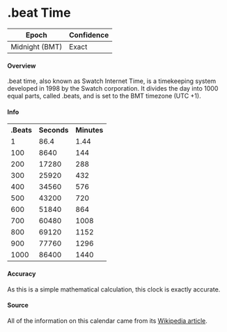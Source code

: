 # .beat Time

| Epoch             | Confidence |
| ----------------- | ---------- |
| Midnight (BMT)    | Exact       |

#### Overview

.beat time, also known as Swatch Internet Time, is a timekeeping system developed in 1998 by the Swatch corporation. It divides the day into 1000 equal parts, called .beats, and is set to the BMT timezone (UTC +1).

#### Info

<table class="table-long"><tr><th>.Beats</th><th>Seconds</th><th>Minutes</th></tr><tr><td>1</td><td>86.4</td><td>1.44</td></tr><tr><td>100</td><td>8640</td><td>144</td></tr><tr><td>200</td><td>17280</td><td>288</td></tr><tr><td>300</td><td>25920</td><td>432</td></tr><tr><td>400</td><td>34560</td><td>576</td></tr><tr><td>500</td><td>43200</td><td>720</td></tr><tr><td>600</td><td>51840</td><td>864</td></tr><tr><td>700</td><td>60480</td><td>1008</td></tr><tr><td>800</td><td>69120</td><td>1152</td></tr><tr><td>900</td><td>77760</td><td>1296</td></tr><tr><td>1000</td><td>86400</td><td>1440</td></tr></table>

#### Accuracy

As this is a simple mathematical calculation, this clock is exactly accurate.

#### Source

All of the information on this calendar came from its [Wikipedia article](https://en.wikipedia.org/wiki/Swatch_Internet_Time).
